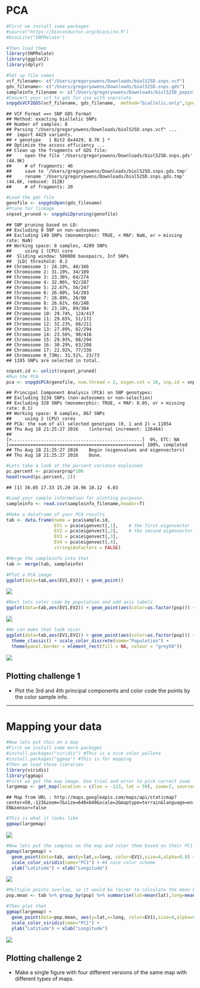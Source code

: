 PCA
================

``` r
#First we install some packages
#source("https://bioconductor.org/biocLite.R")
#biocLite("SNPRelate")

#Then load them
library(SNPRelate)
library(ggplot2)
library(dplyr)
```

``` r
#Set up file names
vcf_filename<- c("/Users/gregoryowens/Downloads/biol525D.snps.vcf")
gds_filename<- c("/Users/gregoryowens/Downloads/biol525D.snps.gds")
sampleinfo_filename <- c("/Users/gregoryowens/Downloads/biol525D_popinfo.csv")
#Convert your vcf to gds for use with snprelate
snpgdsVCF2GDS(vcf_filename, gds_filename,  method="biallelic.only",ignore.chr.prefix="Ha")
```

    ## VCF Format ==> SNP GDS Format
    ## Method: exacting biallelic SNPs
    ## Number of samples: 8
    ## Parsing "/Users/gregoryowens/Downloads/biol525D.snps.vcf" ...
    ##  import 4429 variants.
    ## + genotype   { Bit2 8x4429, 8.7K } *
    ## Optimize the access efficiency ...
    ## Clean up the fragments of GDS file:
    ##     open the file '/Users/gregoryowens/Downloads/biol525D.snps.gds' (44.9K)
    ##     # of fragments: 46
    ##     save to '/Users/gregoryowens/Downloads/biol525D.snps.gds.tmp'
    ##     rename '/Users/gregoryowens/Downloads/biol525D.snps.gds.tmp' (44.6K, reduced: 312B)
    ##     # of fragments: 20

``` r
#Load the gds file
genofile <- snpgdsOpen(gds_filename)
#Prune for linkage
snpset_pruned <- snpgdsLDpruning(genofile)
```

    ## SNP pruning based on LD:
    ## Excluding 0 SNP on non-autosomes
    ## Excluding 140 SNPs (monomorphic: TRUE, < MAF: NaN, or > missing rate: NaN)
    ## Working space: 8 samples, 4289 SNPs
    ##     using 1 (CPU) core
    ##  Sliding window: 500000 basepairs, Inf SNPs
    ##  |LD| threshold: 0.2
    ## Chromosome 1: 24.10%, 40/166
    ## Chromosome 2: 31.19%, 34/109
    ## Chromosome 3: 23.36%, 64/274
    ## Chromosome 4: 32.06%, 92/287
    ## Chromosome 5: 22.67%, 56/247
    ## Chromosome 6: 26.60%, 54/203
    ## Chromosome 7: 28.89%, 26/90
    ## Chromosome 8: 26.61%, 66/248
    ## Chromosome 9: 23.18%, 89/384
    ## Chromosome 10: 29.74%, 124/417
    ## Chromosome 11: 29.65%, 51/172
    ## Chromosome 12: 32.23%, 68/211
    ## Chromosome 13: 27.89%, 82/294
    ## Chromosome 14: 23.56%, 98/416
    ## Chromosome 15: 29.93%, 88/294
    ## Chromosome 16: 30.29%, 63/208
    ## Chromosome 17: 22.92%, 77/336
    ## Chromosome 0_73Ns: 31.51%, 23/73
    ## 1195 SNPs are selected in total.

``` r
snpset.id <- unlist(snpset_pruned)
#Run the PCA
pca <- snpgdsPCA(genofile, num.thread = 2, eigen.cnt = 16, snp.id = snpset.id, missing.rate = 0.10, maf = 0.05)
```

    ## Principal Component Analysis (PCA) on SNP genotypes:
    ## Excluding 3234 SNPs (non-autosomes or non-selection)
    ## Excluding 328 SNPs (monomorphic: TRUE, < MAF: 0.05, or > missing rate: 0.1)
    ## Working space: 8 samples, 867 SNPs
    ##     using 2 (CPU) cores
    ## PCA: the sum of all selected genotypes (0, 1 and 2) = 11054
    ## Thu Aug 18 21:25:27 2016    (internal increment: 126464)
    ## 
    [>.................................................]  0%, ETC: NA    
    [==================================================] 100%, completed  
    ## Thu Aug 18 21:25:27 2016    Begin (eigenvalues and eigenvectors)
    ## Thu Aug 18 21:25:27 2016    Done.

``` r
#Lets take a look at the percent variance explained
pc.percent <- pca$varprop*100
head(round(pc.percent, 2))
```

    ## [1] 36.05 17.33 15.20 10.96 10.12  6.03

``` r
#Load your sample information for plotting purposes.
sampleinfo <- read.csv(sampleinfo_filename,header=T)

#Make a dataframe of your PCA results
tab <- data.frame(name = pca$sample.id,
                  EV1 = pca$eigenvect[,1],    # the first eigenvector
                  EV2 = pca$eigenvect[,2],    # the second eigenvector
                  EV3 = pca$eigenvect[,3],
                  EV4 = pca$eigenvect[,4],
                  stringsAsFactors = FALSE)

#Merge the sampleinfo into that
tab <- merge(tab, sampleinfo)

#Plot a PCA image
ggplot(data=tab,aes(EV1,EV2)) + geom_point()
```

![](f/unnamed-chunk-2-1.png)

``` r
#Next lets color code by population and add axis labels
ggplot(data=tab,aes(EV1,EV2)) + geom_point(aes(color=as.factor(pop))) + ylab("Principal component 2") + xlab("Principal component 1")
```

![](f/unnamed-chunk-2-2.png)

``` r
#We can make that look nicer
ggplot(data=tab,aes(EV1,EV2)) + geom_point(aes(color=as.factor(pop))) + ylab("Principal component 2") + xlab("Principal component 1") +
  theme_classic() + scale_color_discrete(name="Population") +
  theme(panel.border = element_rect(fill = NA, colour = "grey50")) 
```

![](f/unnamed-chunk-2-3.png)

Plotting challenge 1
--------------------

-   Plot the 3rd and 4th principal components and color code the points by the color sample info.

------------------------------------------------------------------------

Mapping your data
=================

``` r
#Now lets put this on a map
#First we install some more packages
#install.packages("viridis") #This is a nice color pallete
#install.packages("ggmap") #This is for mapping
#Then we load those libraries
library(viridis)
library(ggmap)
#First we get the map image. Use trial and error to pick correct zoom
largemap <- get_map(location = c(lon = -123, lat = 50), zoom=7, source="google", maptype="terrain")
```

    ## Map from URL : http://maps.googleapis.com/maps/api/staticmap?center=50,-123&zoom=7&size=640x640&scale=2&maptype=terrain&language=en-EN&sensor=false

``` r
#This is what it looks like
ggmap(largemap) 
```

![](f/unnamed-chunk-3-1.png)

``` r
#Now lets put the samples on the map and color them based on their PC1 score
ggmap(largemap) +  
  geom_point(data=tab, aes(y=lat,x=long, color=EV1),size=4,alpha=0.8) +
  scale_color_viridis(name="PC1") + #A nice color scheme
  ylab("Latitude") + xlab("Longitude")
```

![](f/unnamed-chunk-3-2.png)

``` r
#Multiple points overlap, so it would be fairer to calculate the mean by population, and we can do that using dplyr
pop.mean <- tab %>% group_by(pop) %>% summarise(lat=mean(lat),long=mean(long),EV1=mean(EV1))

#Then plot that
ggmap(largemap) +  
  geom_point(data=pop.mean, aes(y=lat,x=long, color=EV1),size=4,alpha=0.8) +
  scale_color_viridis(name="PC1") +
  ylab("Latitude") + xlab("Longitude")
```

![](f/unnamed-chunk-3-3.png)

Plotting challenge 2
--------------------

-   Make a single figure with four different versions of the same map with different types of maps.
